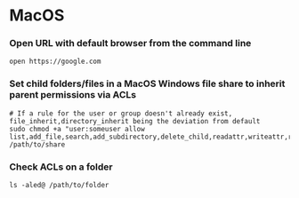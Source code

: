 # MacOS

### Open URL with default browser from the command line

    open https://google.com

### Set child folders/files in a MacOS Windows file share to inherit parent permissions via ACLs

    # If a rule for the user or group doesn't already exist, file_inherit,directory_inherit being the deviation from default
    sudo chmod +a "user:someuser allow list,add_file,search,add_subdirectory,delete_child,readattr,writeattr,readextattr,writeextattr,readsecurity,file_inherit,directory_inherit" /path/to/share

### Check ACLs on a folder

    ls -aled@ /path/to/folder
